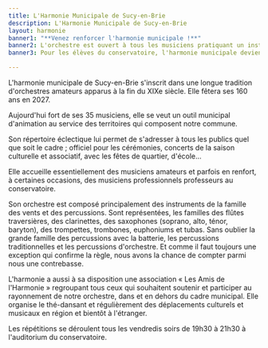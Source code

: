 ```yaml
---
title: L'Harmonie Municipale de Sucy-en-Brie
description: L'Harmonie Municipale de Sucy-en-Brie
layout: harmonie
banner1: "**Venez renforcer l'harmonie municipale !**"
banner2: L'orchestre est ouvert à tous les musiciens pratiquant un instrument à vent ou jouant des percussions quel que soit son âge et à partir du moment où il peut justifier d'un niveau lui permettant de s'intégrer facilement à l'orchestre.
banner3: Pour les élèves du conservatoire, l'harmonie municipale devient obligatoire pour une validation de leur scolarité à partir du 3ième Cycle. Elle leur permet aussi de bénéficier d'une réduction de 50 % sur leur scolarité.

---
```


L'harmonie municipale de Sucy-en-Brie s'inscrit dans une longue tradition d'orchestres amateurs apparus à la fin du XIXe siècle. Elle fêtera ses 160 ans en 2027.

Aujourd'hui fort de ses 35 musiciens, elle se veut un outil municipal d'animation au service des territoires qui composent notre commune. 

Son répertoire éclectique lui permet de s'adresser à tous les publics quel que soit le cadre ; officiel pour les cérémonies, concerts de la saison culturelle et associatif, avec les fêtes de quartier, d'école…

Elle accueille essentiellement des musiciens amateurs et parfois en renfort, à certaines occasions, des musiciens professionnels professeurs au conservatoire.

Son orchestre est composé principalement des instruments de la famille des vents et des percussions. 
Sont représentées, les familles des flûtes traversières, des clarinettes, des saxophones (soprano, alto, ténor, baryton), des trompettes, trombones, euphoniums et tubas. Sans oublier la grande famille des percussions avec la batterie, les percussions traditionnelles et les percussions d'orchestre. Et comme il faut toujours une exception qui confirme la règle, nous avons la chance de compter parmi nous une contrebasse.

L'harmonie a aussi à sa disposition une association « Les Amis de l'Harmonie » regroupant tous ceux qui souhaitent soutenir et participer au rayonnement de notre orchestre, dans et en dehors du cadre municipal. Elle organise le thé-dansant et régulièrement des déplacements culturels et musicaux en région et bientôt à l'étranger.

Les répétitions se déroulent tous les vendredis soirs de 19h30 à 21h30 à l'auditorium du conservatoire.
